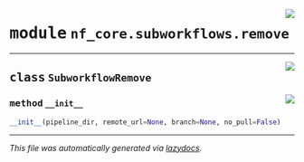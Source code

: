 <!-- markdownlint-disable -->

<a href="../../../../../../tools/nf_core/subworkflows/remove.py#L0"><img align="right" style="float:right;" src="https://img.shields.io/badge/-source-cccccc?style=flat-square"></a>

# <kbd>module</kbd> `nf_core.subworkflows.remove`

---

<a href="../../../../../../tools/nf_core/subworkflows/remove.py#L8"><img align="right" style="float:right;" src="https://img.shields.io/badge/-source-cccccc?style=flat-square"></a>

## <kbd>class</kbd> `SubworkflowRemove`

<a href="../../../../../../tools/nf_core/subworkflows/remove.py#L9"><img align="right" style="float:right;" src="https://img.shields.io/badge/-source-cccccc?style=flat-square"></a>

### <kbd>method</kbd> `__init__`

```python
__init__(pipeline_dir, remote_url=None, branch=None, no_pull=False)
```

---

_This file was automatically generated via [lazydocs](https://github.com/ml-tooling/lazydocs)._
